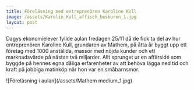 ```yaml
---
title: Föreläsning med entreprenören Karoline Kull
image: /assets/Karolin_Kull_affisch_beskuren_1.jpg
layout: post
---
```


Dagys ekonomielever fyllde aulan fredagen 25/11 då de fick ta del av hur entreprenören Karoline Kull, grundaren av Mathem, på åtta år byggt upp ett företag med 1000 anställda, massor med nöjda kunder och ett marknadsvärde på nästan två miljarder.
Allt sprunget ur en affärsidé som byggde på hennes egna dåliga erfarenheter av att behöva lägga ned tid och kraft på jobbiga matinköp när hon var en småbarnsmor.

![Föreläsning i aulan](/assets/Mathem medium_1.jpg)
